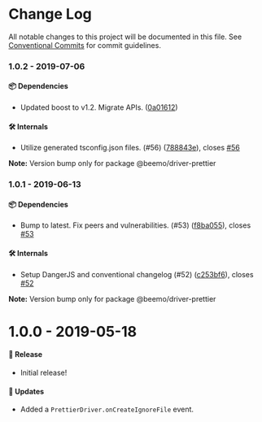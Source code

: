 # Change Log

All notable changes to this project will be documented in this file.
See [Conventional Commits](https://conventionalcommits.org) for commit guidelines.

### 1.0.2 - 2019-07-06

#### 📦 Dependencies

- Updated boost to v1.2. Migrate APIs. ([0a01612](https://github.com/beemojs/beemo/tree/master/packages/driver-prettier/commit/0a01612))

#### 🛠 Internals

- Utilize generated tsconfig.json files. (#56) ([788843e](https://github.com/beemojs/beemo/tree/master/packages/driver-prettier/commit/788843e)), closes [#56](https://github.com/beemojs/beemo/tree/master/packages/driver-prettier/issues/56)

**Note:** Version bump only for package @beemo/driver-prettier





### 1.0.1 - 2019-06-13

#### 📦 Dependencies

- Bump to latest. Fix peers and vulnerabilities. (#53) ([f8ba055](https://github.com/beemojs/beemo/tree/master/packages/driver-prettier/commit/f8ba055)), closes [#53](https://github.com/beemojs/beemo/tree/master/packages/driver-prettier/issues/53)

#### 🛠 Internals

- Setup DangerJS and conventional changelog (#52) ([c253bf6](https://github.com/beemojs/beemo/tree/master/packages/driver-prettier/commit/c253bf6)), closes [#52](https://github.com/beemojs/beemo/tree/master/packages/driver-prettier/issues/52)

**Note:** Version bump only for package @beemo/driver-prettier





# 1.0.0 - 2019-05-18

#### 🎉 Release

- Initial release!

#### 🚀 Updates

- Added a `PrettierDriver.onCreateIgnoreFile` event.
